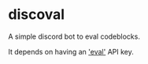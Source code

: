 # discoval

A simple discord bot to eval codeblocks.

It depends on having an ['eval'](https://github.com/euank/eval) API key.

